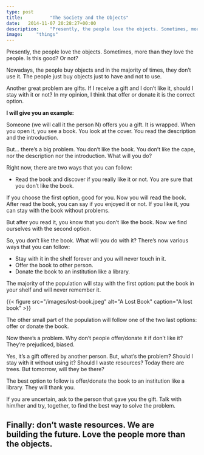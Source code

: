 ```yaml
---
type: post
title:          "The Society and the Objects"
date:	2014-11-07 20:28:27+00:00
description:    "Presently, the people love the objects. Sometimes, more than they love the people. Is this good? Or not?"
image:     "things"
---
```


Presently, the people love the objects. Sometimes, more than they love the people. Is this good? Or not?

Nowadays, the people buy objects and in the majority of times, they don’t use it. The people just buy objects just to have and not to use.

Another great problem are gifts. If I receive a gift and I don’t like it, should I stay with it or not? In my opinion, I think that offer or donate it is the correct option.

**I will give you an example:**

Someone (we will call it the person N) offers you a gift. It is wrapped. When you open it, you see a book. You look at the cover. You read the description and the introduction.

But… there’s a big problem. You don’t like the book. You don’t like the cape, nor the description nor the introduction. What will you do?

Right now, there are two ways that you can follow:

  * Read the book and discover if you really like it or not.
You are sure that you don’t like the book.

If you choose the first option, good for you. Now you will read the book. After read the book, you can say if you enjoyed it or not. If you like it, you can stay with the book without problems.

But after you read it, you know that you don’t like the book. Now we find ourselves with the second option.

So, you don’t like the book. What will you do with it? There’s now various ways that you can follow:

  * Stay with it in the shelf forever and you will never touch in it.
  * Offer the book to other person.
  * Donate the book to an institution like a library.


The majority of the population will stay with the first option: put the book in your shelf and will never remember it.

{{< figure src="/images/lost-book.jpeg" alt="A Lost Book" caption="A lost book" >}}

The other small part of the population will follow one of the two last options: offer or donate the book.

Now there’s a problem. Why don’t people offer/donate it if don’t like it? They’re prejudiced, biased.

Yes, it’s a gift offered by another person. But, what’s the problem? Should I stay with it without using it? Should I waste resources? Today there are trees. But tomorrow, will they be there?

The best option to follow is offer/donate the book to an institution like a library. They will thank you.

If you are uncertain, ask to the person that gave you the gift. Talk with him/her and try, together, to find the best way to solve the problem.


## **Finally: don’t waste resources. We are building the future. Love the people more than the objects.**
